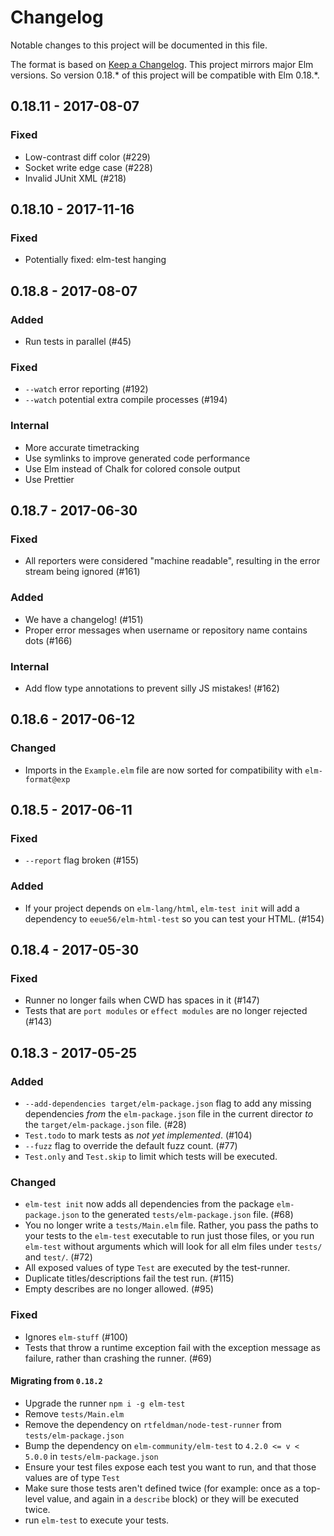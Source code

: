 # Changelog

Notable changes to this project will be documented in this file.

The format is based on [Keep a Changelog](http://keepachangelog.com/).
This project mirrors major Elm versions. So version 0.18.* of this project will
be compatible with Elm 0.18.*.

## 0.18.11 - 2017-08-07

### Fixed

- Low-contrast diff color (#229)
- Socket write edge case (#228)
- Invalid JUnit XML (#218)

## 0.18.10 - 2017-11-16

### Fixed

- Potentially fixed: elm-test hanging


## 0.18.8 - 2017-08-07

### Added

- Run tests in parallel (#45)

### Fixed

- `--watch` error reporting (#192)
- `--watch` potential extra compile processes (#194)

### Internal

- More accurate timetracking
- Use symlinks to improve generated code performance
- Use Elm instead of Chalk for colored console output
- Use Prettier

## 0.18.7 - 2017-06-30

### Fixed

- All reporters were considered "machine readable", resulting in the error
stream being ignored (#161)

### Added

- We have a changelog! (#151)
- Proper error messages when username or repository name contains dots (#166)

### Internal

- Add flow type annotations to prevent silly JS mistakes! (#162)

## 0.18.6 - 2017-06-12

### Changed

- Imports in the `Example.elm` file are now sorted for compatibility with
`elm-format@exp`

## 0.18.5 - 2017-06-11

### Fixed

- `--report` flag broken (#155)

### Added

- If your project depends on `elm-lang/html`, `elm-test init` will add a
dependency to `eeue56/elm-html-test` so you can test your HTML. (#154)

## 0.18.4 - 2017-05-30

### Fixed

- Runner no longer fails when CWD has spaces in it (#147)
- Tests that are `port modules` or `effect modules` are no longer rejected (#143)

## 0.18.3 - 2017-05-25

### Added

- `--add-dependencies target/elm-package.json` flag to add any missing
dependencies _from_ the `elm-package.json` file in the current director _to_ the
`target/elm-package.json` file. (#28)
- `Test.todo` to mark tests as _not yet implemented_. (#104)
- `--fuzz` flag to override the default fuzz count. (#77)
- `Test.only` and `Test.skip` to limit which tests will be executed.

### Changed

- `elm-test init` now adds all dependencies from the package `elm-package.json`
to the generated `tests/elm-package.json` file. (#68)
- You no longer write a `tests/Main.elm` file. Rather, you pass the paths to
your tests to the `elm-test` executable to run just those files, or you run
`elm-test` without arguments which will look for all elm files under `tests/`
and `test/`. (#72)
- All exposed values of type `Test` are executed by the test-runner.
- Duplicate titles/descriptions fail the test run. (#115)
- Empty describes are no longer allowed. (#95)


### Fixed

- Ignores `elm-stuff` (#100)
- Tests that throw a runtime exception fail with the exception message as
failure, rather than crashing the runner. (#69)

#### Migrating from `0.18.2`

- Upgrade the runner `npm i -g elm-test`
- Remove `tests/Main.elm`
- Remove the dependency on `rtfeldman/node-test-runner` from
`tests/elm-package.json`
- Bump the dependency on `elm-community/elm-test` to `4.2.0 <= v < 5.0.0` in
`tests/elm-package.json`
- Ensure your test files expose each test you want to run, and that those values
are of type `Test`
- Make sure those tests aren't defined twice (for example: once as a top-level
value, and again in a `describe` block) or they will be executed twice.
- run `elm-test` to execute your tests.
